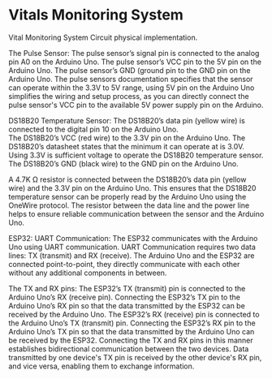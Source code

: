 # Vitals Monitoring System

Vital Monitoring System Circuit physical implementation. 

The Pulse Sensor: 
The pulse sensor’s signal pin is connected to the analog pin A0 on the Arduino Uno. 
The pulse sensor’s VCC pin to the 5V pin on the Arduino Uno. 
The pulse sensor’s GND (ground pin to the GND pin on the Arduino Uno. 
The pulse sensors documentation specifies that the sensor can operate within the 3.3V to 5V range, using 5V pin on the Arduino Uno simplifies the wiring and setup process, as you can directly connect the pulse sensor's VCC pin to the available 5V power supply pin on the Arduino. 

DS18B20 Temperature Sensor: 
The DS18B20’s data pin (yellow wire) is connected to the digital pin 10 on the Arduino Uno.  
The DS18B20’s VCC (red wire) to the 3.3V pin on the Arduino Uno. 
The DS18B20’s datasheet states that the minimum it can operate at is 3.0V. Using 3.3V is sufficient voltage to operate the DS18B20 temperature sensor.  
The DS18B20’s GND (black wire) to the GND pin on the Arduino Uno. 

A 4.7K Ω resistor is connected between the DS18B20’s data pin (yellow wire) and the 3.3V pin on the Arduino Uno. This ensures that the DS18B20 temperature sensor can be properly read by the Arduino Uno using the OneWire protocol. The resistor between the data line and the power line helps to ensure reliable communication between the sensor and the Arduino Uno. 

ESP32: 
UART Communication: 
The ESP32 communicates with the Arduino Uno using UART communication. 
UART Communication requires two data lines: TX (transmit) and RX (receive). 
The Arduino Uno and the ESP32 are connected point-to-point, they directly communicate with each other without any additional components in between. 

The TX and RX pins: 
The ESP32’s TX (transmit) pin is connected to the Arduino Uno’s RX (receive pin). 
Connecting the ESP32’s TX pin to the Arduino Uno’s RX pin so that the data transmitted by the ESP32 can be received by the Arduino Uno.
The ESP32’s RX (receive) pin is connected to the Arduino Uno’s TX (transmit) pin. 
Connecting the ESP32’s RX pin to the Arduino Uno’s TX pin so that the data transmitted by the Arduino Uno can be received by the ESP32. 
Connecting the TX and RX pins in this manner establishes bidirectional communication between the two devices. Data transmitted by one device's TX pin is received by the other device's RX pin, and vice versa, enabling them to exchange information. 



 
